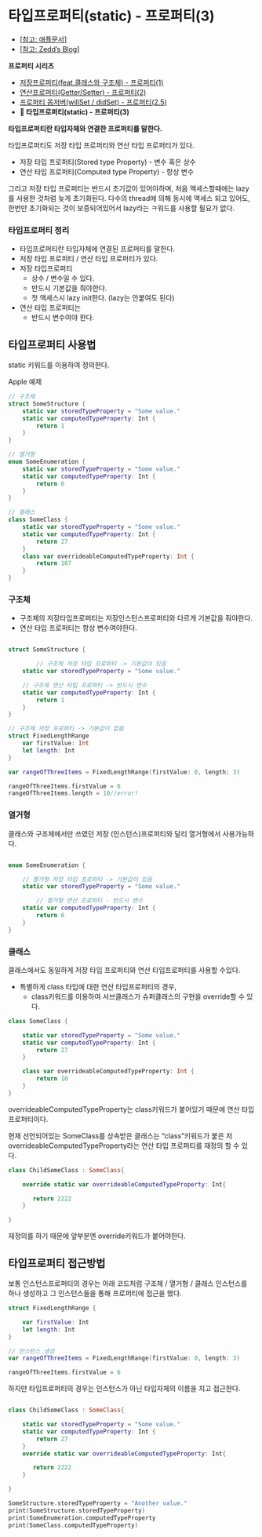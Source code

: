 # 타입프로퍼티(static) - 프로퍼티(3)

- [[참고: 애플문서]](https://docs.swift.org/swift-book/LanguageGuide/Properties.html)
- [[참고: Zedd’s Blog]](https://zeddios.tistory.com/251)



**프로퍼티 시리즈**

- [저장프로퍼티(feat.클래스와 구조체) - 프로퍼티(1)](https://github.com/isGeekCode/TIL/blob/main/swift/aboutProperty1.md)
- [연산프로퍼티(Getter/Setter) - 프로퍼티(2)](https://github.com/isGeekCode/TIL/blob/main/swift/aboutProperty2.md)
- [프로퍼티 옵저버(willSet / didSet) - 프로퍼티(2.5)](https://github.com/isGeekCode/TIL/blob/main/swift/aboutProperty205.md)
- **🍊 타입프로퍼티(static) - 프로퍼티(3)**


**타입프로퍼티란 타입자체와 연결한 프로퍼티를 말한다.**

타입프로퍼티도 저장 타입 프로퍼티와 연산 타입 프로퍼티가 있다.

- 저장 타입 프로퍼티(Stored type Property) - 변수 혹은 상수
- 연산 타입 프로퍼티(Computed type Property) - 항상 변수

그리고 저장 타입 프로퍼티는 반드시 초기값이 있어야하며, 처음 액세스할때에는 lazy를 사용한 것처럼 늦게 초기화된다. 다수의 thread에 의해 동시에 액세스 되고 있어도, 한번만 초기화되는 것이 보증되어있어서 lazy라는 ㅋ워드를 사용할 필요가 없다. 



### 타입프로퍼티 정리

- 타입프로퍼티란 타입자체에 연결된 프로퍼티를 말한다.
- 저장 타입 프로퍼티 / 연산 타입 프로퍼티가 있다.
- 저장 타입프로퍼티
    - 상수 / 변수일 수 있다.
    - 반드시 기본값을 줘야한다.
    - 첫 액세스시 lazy init한다. (lazy는 안붙여도 된다)
- 연산 타입 프로퍼티는
    - 반드시 변수여야 한다.
    



## 타입프로퍼티 사용법

static 키워드를 이용하여 정의한다. 

Apple 예제

```swift
// 구조체
struct SomeStructure {
    static var storedTypeProperty = "Some value."
    static var computedTypeProperty: Int {
        return 1
    }
}

// 열거형
enum SomeEnumeration {
    static var storedTypeProperty = "Some value."
    static var computedTypeProperty: Int {
        return 6
    }
}

// 클래스
class SomeClass {
    static var storedTypeProperty = "Some value."
    static var computedTypeProperty: Int {
        return 27
    }
    class var overrideableComputedTypeProperty: Int {
        return 107
    }
}
```



### 구조체

- 구조체의 저장타입프로퍼티는 저장인스턴스프로퍼티와 다르게 기본값을 줘야한다.
- 연산 타입 프로퍼티는 항상 변수여야한다.

```swift

struct SomeStructure {

        // 구조체 저장 타입 프로퍼티 -> 기본값이 있음
    static var storedTypeProperty = "Some value."

    // 구조체 연산 타입 프로퍼티 -> 반드시 변수
    static var computedTypeProperty: Int {
        return 1
    }
}

// 구조체 저장 프로퍼티 -> 기본값이 없음
struct FixedLengthRange 
    var firstValue: Int
    let length: Int
}

var rangeOfThreeItems = FixedLengthRange(firstValue: 0, length: 3)

rangeOfThreeItems.firstValue = 6
rangeOfThreeItems.length = 10//error!
```



### 열거형

클래스와 구조체에서만 쓰였던 저장 (인스턴스)프로퍼티와 달리 열거형에서 사용가능하다. 

```swift

enum SomeEnumeration {

    // 열거형 저장 타입 프로퍼티 -> 기본값이 있음
    static var storedTypeProperty = "Some value."

        // 열거형 연산 프로퍼티 - 반드시 변수
    static var computedTypeProperty: Int {
        return 6
    }
}
```



### 클래스

클래스에서도 동일하게 저장 타입 프로퍼티와 연산 타입프로퍼티를 사용할 수있다.

- 특별하게 class 타입에 대한 연산 타입프로퍼티의 경우,
    - class키워드를 이용하여 서브클래스가 슈퍼클래스의 구현을 override할 수 있다.

```swift
class SomeClass {

    static var storedTypeProperty = "Some value."
    static var computedTypeProperty: Int {
        return 27
    }

    class var overrideableComputedTypeProperty: Int {
        return 10
    }
}
```

 overrideableComputedTypeProperty는 class키워드가 붙어있기 때문에 연산 타입 프로퍼티이다. 

현재 선언되어있는 SomeClass를 상속받은 클래스는 “class”키워드가 붙은 저 overrideableComputedTypeProperty라는 연산 타입 프로퍼티를 재정의 할 수 있다.

```swift
class ChildSomeClass : SomeClass{

    override static var overrideableComputedTypeProperty: Int{

       return 2222
    }

}
```

재정의를 하기 때문에 앞부분엔 override키워드가 붙어야한다. 



## 타입프로퍼티 접근방법

보통 인스턴스프로퍼티의 경우는 아래 코드처럼 구조체 / 열거형 / 클래스 인스턴스를 하나 생성하고 그 인스턴스들을 통해 프로퍼티에 접근을 했다.

```swift
struct FixedLengthRange {

    var firstValue: Int
    let length: Int
}

// 인스턴스 생성
var rangeOfThreeItems = FixedLengthRange(firstValue: 0, length: 3)

rangeOfThreeItems.firstValue = 6
```

하지만 타입프로퍼티의 경우는 인스턴스가 아닌 타입자체의 이름을 치고 접근한다.

```swift

class ChildSomeClass : SomeClass{

    static var storedTypeProperty = "Some value."
    static var computedTypeProperty: Int {
        return 27
    }
    override static var overrideableComputedTypeProperty: Int{

       return 2222
    }

}

SomeStructure.storedTypeProperty = "Another value."
print(SomeStructure.storedTypeProperty)
print(SomeEnumeration.computedTypeProperty
print(SomeClass.computedTypeProperty)              
```
